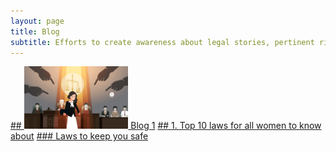 ```yaml
---
layout: page
title: Blog
subtitle: Efforts to create awareness about legal stories, pertinent rights 
---
```


[## <img src="/assets/img/blog1.jpeg" height="100px"> Blog 1](felasa-initiative.github.io/blog/TopLaws/)
[## 1. Top 10 laws for all women to know about](felasa-initiative.github.io/blog/TopLaws/)
[### Laws to keep you safe](felasa-initiative.github.io/blog/TopLaws/)


